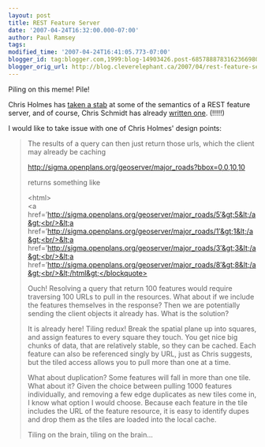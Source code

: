 ```yaml
---
layout: post
title: REST Feature Server
date: '2007-04-24T16:32:00.000-07:00'
author: Paul Ramsey
tags: 
modified_time: '2007-04-24T16:41:05.773-07:00'
blogger_id: tag:blogger.com,1999:blog-14903426.post-6857888783162366980
blogger_orig_url: http://blog.cleverelephant.ca/2007/04/rest-feature-server.html
---
```


Piling on this meme! Pile!

Chris Holmes has [taken a stab](http://cholmes.wordpress.com/2007/04/24/rest-feature-service-sketches/) at some of the semantics of a REST feature server, and of course, Chris Schmidt has already [written one](http://featureserver.org). (!!!!!)

I would like to take issue with one of Chris Holmes' design points:

<blockquote>The results of a query can then just return those urls, which the client may already be caching

http://sigma.openplans.org/geoserver/major_roads?bbox=0,0,10,10

returns something like

&lt;html&gt;<br/>&lt;a href=’http://sigma.openplans.org/geoserver/major_roads/5′&gt;5&lt;/a&gt;<br/>&lt;a href=’http://sigma.openplans.org/geoserver/major_roads/1′&gt;1&lt;/a&gt;<br/>&lt;a href=’http://sigma.openplans.org/geoserver/major_roads/3′&gt;3&lt;/a&gt;<br/>&lt;a href=’http://sigma.openplans.org/geoserver/major_roads/8′&gt;8&lt;/a&gt;<br/>&lt;/html&gt;</blockquote>

Ouch!  Resolving a query that return 100 features would require traversing 100 URLs to pull in the resources. What about if we include the features themselves in the response? Then we are potentially sending the client objects it already has. What is the solution? 

It is already here! Tiling redux! Break the spatial plane up into squares, and assign features to every square they touch. You get nice big chunks of data, that are relatively stable, so they can be cached. Each feature can also be referenced singly by URL, just as Chris suggests, but the tiled access allows you to pull more than one at a time.

What about duplication? Some features will fall in more than one tile. What about it? Given the choice between pulling 1000 features individually, and removing a few edge duplicates as new tiles come in, I know what option I would choose. Because each feature in the tile includes the URL of the feature resource, it is easy to identify dupes and drop them as the tiles are loaded into the local cache.

Tiling on the brain, tiling on the brain...